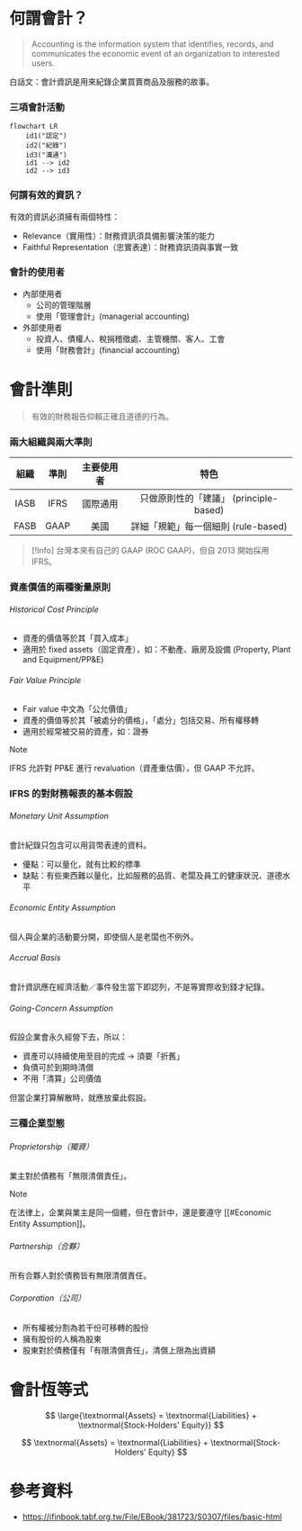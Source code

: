 # 何謂會計？

>Accounting is the information system that identifies, records, and communicates the economic event of an organization to interested users.

白話文：會計資訊是用來紀錄企業買賣商品及服務的故事。

### 三項會計活動

```mermaid
flowchart LR
    id1("認定")
    id2("紀錄")
    id3("溝通")
    id1 --> id2
    id2 --> id3
```

### 何謂有效的資訊？

有效的資訊必須擁有兩個特性：

- Relevance（實用性）：財務資訊須具備影響決策的能力
- Faithful Representation（忠實表達）：財務資訊須與事實一致

### 會計的使用者

- 內部使用者
    - 公司的管理階層
    - 使用「管理會計」(managerial accounting)
- 外部使用者
    - 投資人、債權人、稅捐稽徵處、主管機關、客人、工會
    - 使用「財務會計」(financial accounting)

# 會計準則

>有效的財務報告仰賴正確且道德的行為。

### 兩大組織與兩大準則

|組織|準則|主要使用者|特色|
|:-:|:-:|:-:|:-:|
|IASB|IFRS|國際通用|只做原則性的「建議」 (principle-based)|
|FASB|GAAP|美國|詳細「規範」每一個細則 (rule-based)|

>[!Info]
>台灣本來有自己的 GAAP (ROC GAAP)，但自 2013 開始採用 IFRS。

### 資產價值的兩種衡量原則

###### Historical Cost Principle

- 資產的價值等於其「買入成本」
- 適用於 fixed assets（固定資產），如：不動產、廠房及設備 (Property, Plant and Equipment/PP&E)

###### Fair Value Principle

- Fair value 中文為「公允價值」
- 資產的價值等於其「被處分的價格」，「處分」包括交易、所有權移轉
- 適用於經常被交易的資產，如：證券

>[!Note]
>IFRS 允許對 PP&E 進行 revaluation（資產重估價），但 GAAP 不允許。

### IFRS 的對財務報表的基本假設

###### Monetary Unit Assumption

會計紀錄只包含可以用貨幣表達的資料。

- 優點：可以量化，就有比較的標準
- 缺點：有些東西難以量化，比如服務的品質、老闆及員工的健康狀況、道德水平

###### Economic Entity Assumption

個人與企業的活動要分開，即使個人是老闆也不例外。

###### Accrual Basis

會計資訊應在經濟活動／事件發生當下即認列，不是等實際收到錢才紀錄。

###### Going-Concern Assumption

假設企業會永久經營下去，所以：

- 資產可以持續使用至目的完成 → 須要「折舊」
- 負債可於到期時清償
- 不用「清算」公司價值

但當企業打算解散時，就應放棄此假設。

### 三種企業型態

###### Proprietorship（獨資）

業主對於債務有「無限清償責任」。

>[!Note]
>在法律上，企業與業主是同一個體，但在會計中，還是要遵守 [[#Economic Entity Assumption]]。

###### Partnership（合夥）

所有合夥人對於債務皆有無限清償責任。

###### Corporation（公司）

- 所有權被分割為若干份可移轉的股份
- 擁有股份的人稱為股東
- 股東對於債務僅有「有限清償責任」，清償上限為出資額

# 會計恆等式

$$
\large{\textnormal{Assets} = \textnormal{Liabilities} + \textnormal{Stock-Holders' Equity}}
$$

$$
\textnormal{Assets} = \textnormal{Liabilities} + \textnormal{Stock-Holders' Equity}
$$

# 參考資料

- <https://ifinbook.tabf.org.tw/File/EBook/381723/S0307/files/basic-html>

